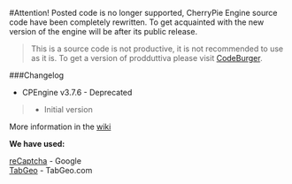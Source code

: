 #Attention!
Posted code is no longer supported, CherryPie Engine source code have been completely rewritten. To get acquainted with the new version of the engine will be after its public release.

>This is a source code is not productive, it is not recommended to use as it is. To get a version of prodduttiva please visit [CodeBurger](http://www.codeburger.it).

###Changelog
* CPEngine v3.7.6 - Deprecated

>* Initial version


More information in the [wiki](https://github.com/CodeBurgerINT/CherryPie-Engine/wiki)

<b>We have used:</b>

[reCaptcha](https://www.google.com/recaptcha/intro/index.html) - Google<br>
[TabGeo](http://tabgeo.com/) - TabGeo.com

